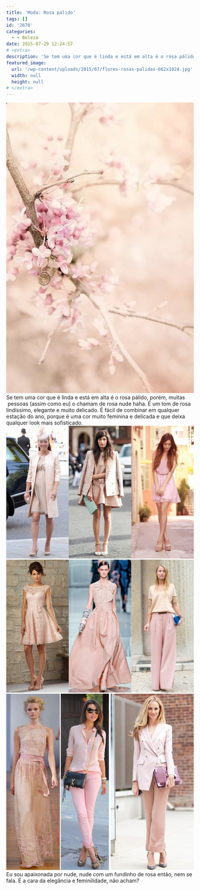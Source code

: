 ```yaml
---
title: 'Moda: Rosa palido'
tags: []
id: '2670'
categories:
  - - Beleza
date: 2015-07-29 12:24:57
# <extra>
description: 'Se tem uma cor que é linda e está em alta é o rosa pálido, porém, muitas  pessoas (assim como eu) o chamam de rosa nude haha. É um tom de rosa lindíssimo, elegante e muito delicado. É fácil de combinar em qualquer estação do ano, porque é uma cor muito feminina e delicada e que deixa qualquer look mais sofisticado. Eu sou apaixonada por nude, nude com um fundinho de rosa então, nem se fala. É a cara da elegância e feminilidade, não acham?'
featured_image: 
  url: '/wp-content/uploads/2015/07/flores-rosas-palidas-662x1024.jpg'
  width: null
  height: null
# </extra>
---
```


[![flores rosas palidas](/wp-content/uploads/2015/07/flores-rosas-palidas-662x1024.jpg)](/wp-content/uploads/2015/07/flores-rosas-palidas.jpg) Se tem uma cor que é linda e está em alta é o rosa pálido, porém, muitas  pessoas (assim como eu) o chamam de rosa nude haha. É um tom de rosa lindíssimo, elegante e muito delicado. É fácil de combinar em qualquer estação do ano, porque é uma cor muito feminina e delicada e que deixa qualquer look mais sofisticado. [![looks no tom rosa palido](/wp-content/uploads/2015/07/looks-no-tom-rosa-palido.png)](/wp-content/uploads/2015/07/looks-no-tom-rosa-palido.png) [![looks no tom rosa nude](/wp-content/uploads/2015/07/looks-no-tom-rosa-nude.png)](/wp-content/uploads/2015/07/looks-no-tom-rosa-nude.png) [![looks rosa palido e nude](/wp-content/uploads/2015/07/looks-rosa-palido-e-nude.png)](/wp-content/uploads/2015/07/looks-rosa-palido-e-nude.png) Eu sou apaixonada por nude, nude com um fundinho de rosa então, nem se fala. É a cara da elegância e feminilidade, não acham?
